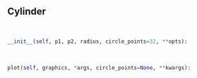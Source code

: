 ## <a id=McUtils.Plots.Primitives.Cylinder>Cylinder</a>


<a id=McUtils.Plots.Primitives.Cylinder.__init__>&nbsp;</a>
```python
__init__(self, p1, p2, radius, circle_points=32, **opts): 
```

<a id=McUtils.Plots.Primitives.Cylinder.plot>&nbsp;</a>
```python
plot(self, graphics, *args, circle_points=None, **kwargs): 
```

